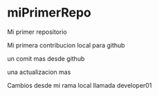 # miPrimerRepo

Mi primer repositorio 

Mi primera contribucion local para github

un comit mas desde github

una actualizacion mas 

Cambios desde mi rama local llamada developer01